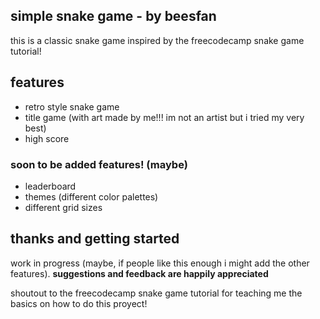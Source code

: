 ## simple snake game - by beesfan
this is a classic snake game inspired by the freecodecamp snake game tutorial!

## features
- retro style snake game
- title game (with art made by me!!! im not an artist but i tried my very best)
- high score

### soon to be added features! (maybe)
- leaderboard
- themes (different color palettes)
- different grid sizes

## thanks and getting started
work in progress (maybe, if people like this enough i might add the other features). **suggestions and
feedback are happily appreciated**


shoutout to the freecodecamp snake game tutorial 
for teaching me the basics on how to do this proyect!

